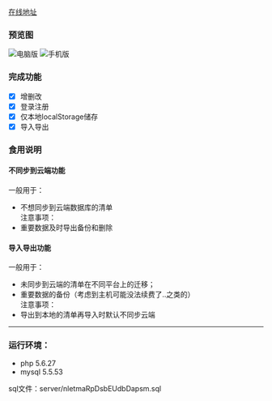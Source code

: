 [在线地址](http://ameng.gz01.bdysite.com/vue-todo/)

### 预览图

![电脑版](http://wx2.sinaimg.cn/mw690/005QPjztgy1fujr7obqbdj310w0jrq3a.jpg)
![手机版](http://wx3.sinaimg.cn/mw690/005QPjztgy1fujr99aci8j308k0f8wef.jpg)

### 完成功能
- [x] 增删改
- [x] 登录注册
- [x] 仅本地localStorage储存
- [x] 导入导出
### 食用说明
#### 不同步到云端功能
一般用于：
- 不想同步到云端数据库的清单  
注意事项：
- 重要数据及时导出备份和删除
#### 导入导出功能
一般用于：
- 未同步到云端的清单在不同平台上的迁移；
- 重要数据的备份（考虑到主机可能没法续费了..之类的）  
注意事项：
- 导出到本地的清单再导入时默认不同步云端

----

### 运行环境：
- php 5.6.27
- mysql 5.5.53

sql文件：server/nletmaRpDsbEUdbDapsm.sql